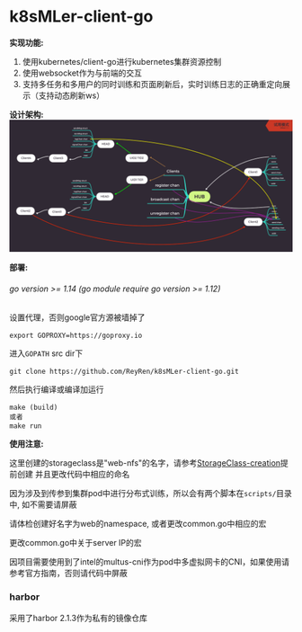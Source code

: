 # k8sMLer-client-go
**实现功能:**
1. 使用kubernetes/client-go进行kubernetes集群资源控制
2. 使用websocket作为与前端的交互
3. 支持多任务和多用户的同时训练和页面刷新后，实时训练日志的正确重定向展示（支持动态刷新ws）

**设计架构:**
![hub](https://github.com/ReyRen/k8sMLer-client-go/blob/master/Hub.jpg)

**部署:**
###### go version >= 1.14 (go module require go version >= 1.12)
设置代理，否则google官方源被墙掉了
```
export GOPROXY=https://goproxy.io
```
进入`GOPATH` src dir下

```
git clone https://github.com/ReyRen/k8sMLer-client-go.git
```
然后执行编译或编译加运行
```
make (build)
或者
make run
```

**使用注意:**

这里创建的storageclass是"web-nfs"的名字，请参考[StorageClass-creation](https://github.com/ReyRen/k8sMLer-client-go/blob/master/storage/README.md)提前创建
并且更改代码中相应的命名

因为涉及到传参到集群pod中进行分布式训练，所以会有两个脚本在`scripts/`目录中, 如不需要请屏蔽

请体检创建好名字为web的namespace, 或者更改common.go中相应的宏

更改common.go中关于server IP的宏

因项目需要使用到了intel的multus-cni作为pod中多虚拟网卡的CNI，如果使用请参考官方指南，否则请代码中屏蔽

### harbor

采用了harbor 2.1.3作为私有的镜像仓库
